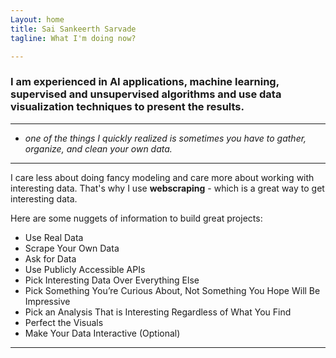 ```yaml
---
Layout: home
title: Sai Sankeerth Sarvade
tagline: What I'm doing now?

---
```


### I am experienced in AI applications, machine learning, supervised and unsupervised algorithms and use data visualization techniques to present the results.

---
- *one of the things I quickly realized is sometimes you have to gather, organize, and clean your own data.*
---

I care less about doing fancy modeling and care more about working with interesting data. That's why I use **webscraping** - which is a great way to get interesting data.

Here are some nuggets of information to build great projects:

- Use Real Data
- Scrape Your Own Data
- Ask for Data
- Use Publicly Accessible APIs
- Pick Interesting Data Over Everything Else
- Pick Something You’re Curious About, Not Something You Hope Will Be Impressive
- Pick an Analysis That is Interesting Regardless of What You Find
- Perfect the Visuals
- Make Your Data Interactive (Optional)

---

